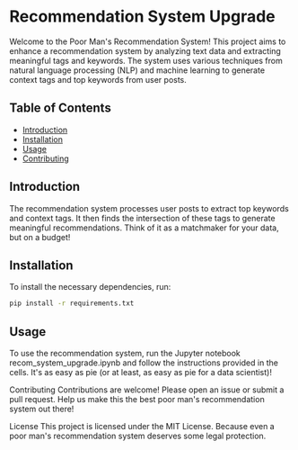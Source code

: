 # Recommendation System Upgrade

Welcome to the Poor Man's Recommendation System! This project aims to enhance a recommendation system by analyzing text data and extracting meaningful tags and keywords. The system uses various techniques from natural language processing (NLP) and machine learning to generate context tags and top keywords from user posts.

## Table of Contents

- [Introduction](#introduction)
- [Installation](#installation)
- [Usage](#usage)
- [Contributing](#contributing)

## Introduction

The recommendation system processes user posts to extract top keywords and context tags. It then finds the intersection of these tags to generate meaningful recommendations. Think of it as a matchmaker for your data, but on a budget!

## Installation

To install the necessary dependencies, run:

```sh
pip install -r requirements.txt
```

## Usage

To use the recommendation system, run the Jupyter notebook recom_system_upgrade.ipynb and follow the instructions provided in the cells. It's as easy as pie (or at least, as easy as pie for a data scientist)!

Contributing
Contributions are welcome! Please open an issue or submit a pull request. Help us make this the best poor man's recommendation system out there!

License
This project is licensed under the MIT License. Because even a poor man's recommendation system deserves some legal protection.
